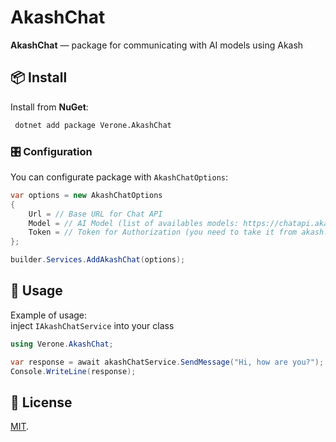 # AkashChat  

**AkashChat** — package for communicating with AI models using Akash 

## 📦 Install  

Install from **NuGet**:  
```sh
 dotnet add package Verone.AkashChat
```

### 🎛 Configuration
You can configurate package with `AkashChatOptions`:

```csharp
var options = new AkashChatOptions
{
    Url = // Base URL for Chat API
    Model = // AI Model (list of availables models: https://chatapi.akash.network/documentation)
    Token = // Token for Authorization (you need to take it from akash.network)
};

builder.Services.AddAkashChat(options);
```

## 🚀 Usage  

Example of usage:  
inject `IAkashChatService` into your class

```csharp
using Verone.AkashChat;

var response = await akashChatService.SendMessage("Hi, how are you?");
Console.WriteLine(response);
``` 

## 📝 License  

[MIT](LICENSE).
